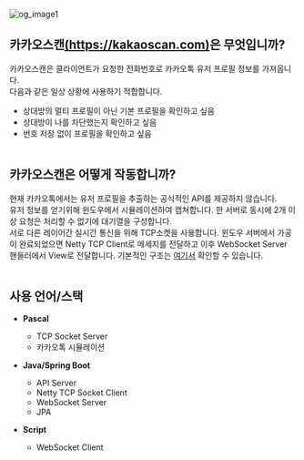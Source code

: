 ![og_image1](https://user-images.githubusercontent.com/99597985/209767752-fbb1da3a-c0cb-41c8-89c4-9da6fa8f4a95.png)

카카오스캔[(https://kakaoscan.com)](https://kakaoscan.com)은 무엇입니까?
--------------------------------------
카카오스캔은 클라이언트가 요청한 전화번호로 카카오톡 유저 프로필 정보를 가져옵니다.<br>
다음과 같은 일상 상황에 사용하기 적합합니다.

* 상대방의 멀티 프로필이 아닌 기본 프로필을 확인하고 싶음
* 상대방이 나를 차단했는지 확인하고 싶음
* 번호 저장 없이 프로필을 확인하고 싶음<br/><br/>

카카오스캔은 어떻게 작동합니까?
--------------------------------------
현재 카카오톡에서는 유저 프로필을 추출하는 공식적인 API를 제공하지 않습니다.<br>
유저 정보를 얻기위해 윈도우에서 시뮬레이션하여 캡쳐합니다. 한 서버로 동시에 2개 이상 요청은 처리할 수 없기에 대기열을 구성합니다.<br>
서로 다른 레이어간 실시간 통신을 위해 TCP소켓을 사용합니다. 윈도우 서버에서 가공이 완료되었으면 Netty TCP Client로 메세지를 전달하고 이후 WebSocket Server 핸들러에서 View로 전달합니다. 기본적인 구조는 [여기서](https://user-images.githubusercontent.com/99597985/204060706-0c8c0c84-0ea2-4b18-af25-5e865feac6d9.png) 확인할 수 있습니다.<br/><br/>


사용 언어/스택
--------------------------------------
* __Pascal__  
  * TCP Socket Server
  * 카카오톡 시뮬레이션
  
* __Java/Spring Boot__  
  * API Server
  * Netty TCP Socket Client
  * WebSocket Server
  * JPA
  
* __Script__
  * WebSocket Client
